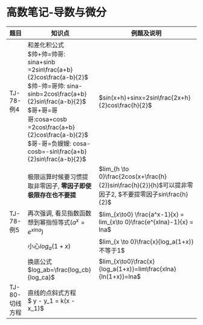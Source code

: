 # 高数笔记-导数与微分



| 题目         | 知识点                                      | 例题及说明                                    |
| ---------- | ---------------------------------------- | ---------------------------------------- |
| TJ-78-例4   | 和差化积公式<br />$帅+帅=帅哥: sina+sinb =2sin\frac{a+b}{2}cos\frac{a-b}{2}$<br />$帅-帅=哥帅: sina-sinb=2cos\frac{a+b}{2}sin\frac{a-b}{2}$<br />$哥+哥=哥哥:cosa+cosb =2cos\frac{a+b}{2}cos\frac{a-b}{2}$<br />$哥-哥=负嫂嫂: cosa-cosb=-sin\frac{a+b}{2}sin\frac{a-b}{2}$ | $sin(x+h)+sinx=2sin\frac{2x+h}{2}cos\frac{h}{2}$ |
|            | 极限运算时候要习惯提取非零因子, **零因子即使极限存在也不要提**       | $lim_{h \to 0}\frac{2cos(x+\frac{h}{2})sin\frac{h}{2}}{h}$可以提非零因子2, $不要提零因子sin\frac{h}{2}$ |
| TJ-78-例5   | 再次强调, 看见指数函数想到幂指恒等式$(a^x = e^{xlna})$    | $lim_{x\to0} \frac{a^x-1}{x} = lim_{x\to 0}\frac{e^{xlna}-1}{x} = lna$ |
|            | 小心$log_a{(1+x)}$                         | $lim_{x \to 0}\frac{x}{log_a(1+x)} 不等于1$ |
|            | 换底公式<br />$log_ab=\frac{log_cb}{log_ca}$ | $lim_{x\to0}\frac{x}{log_a(1+x)}=lim\frac{xlna}{ln(1+x)}=lna$ |
| TJ-80-切线方程 | 直线的点斜式方程<br />$ y - y_1 = k(x - x_1)$    |                                          |

